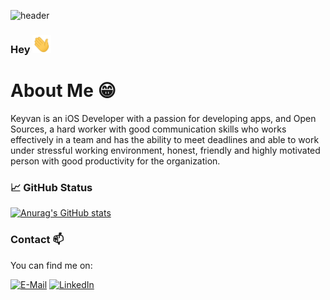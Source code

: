 ![header](https://capsule-render.vercel.app/api?type=waving&color=gradient&height=200&section=header&text=&animation=twinkling&fontSize=60)

### Hey <img src="https://github.com/abdorizak/ABDORIZAK/blob/main/Assets/Hi.gif" width="30">

# About Me 😁
<p>Keyvan is an iOS Developer with a passion for developing apps, and Open Sources, a hard worker with good communication skills who works effectively in a team and has the ability to meet deadlines and able to work under stressful working environment, honest, friendly and highly motivated person with good productivity for the organization.</p>

### 📈 GitHub Status
[![Anurag's GitHub stats](https://github-readme-stats.vercel.app/api?username=keyvanygh&theme=dark&hide_title=true)](https://github.com/keyvanygh)

### Contact 📫
You can find me on:
<p><a href="mailto:keyvan.ygh@gmail.com" target="_blank"><img alt="E-Mail" src="https://img.shields.io/badge/Gmail-%2312100E.svg?&style=for-the-badge&logo=Gmail&logoColor=white" /></a> 
<a href="https://www.linkedin.com/in/keyvan-yaghoubian-754985200" target="_blank"><img alt="LinkedIn" src="https://img.shields.io/badge/linkedin-%230077B5.svg?&style=for-the-badge&logo=linkedin&logoColor=white" /></a>
</p>
